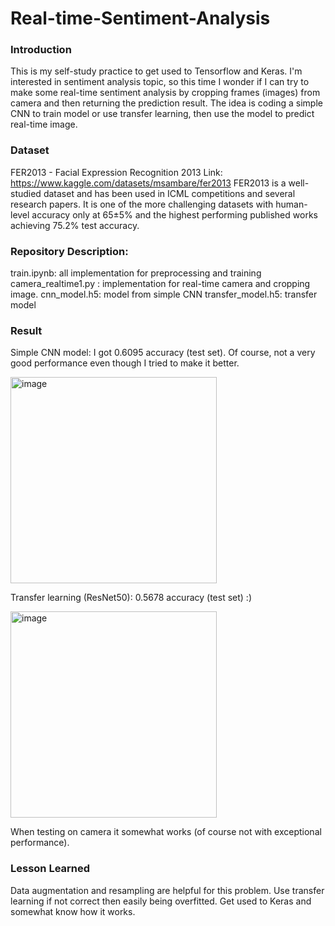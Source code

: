 # Real-time-Sentiment-Analysis

### Introduction

This is my self-study practice to get used to Tensorflow and Keras. I'm interested in sentiment analysis topic, so this time I wonder if I can try to make some real-time sentiment analysis by cropping frames (images) from camera and then returning the prediction result. The idea is coding a simple CNN to train model or use transfer learning, then use the model to predict real-time image.

### Dataset
FER2013 - Facial Expression Recognition 2013
Link: https://www.kaggle.com/datasets/msambare/fer2013
FER2013 is a well-studied dataset and has been used in ICML competitions and several research papers. It is one of the more challenging datasets with human-level accuracy only at 65±5% and the highest performing published works achieving 75.2% test accuracy.

### Repository Description:
train.ipynb: all implementation for preprocessing and training
camera_realtime1.py : implementation for real-time camera and cropping image.
cnn_model.h5: model from simple CNN
transfer_model.h5: transfer model

### Result
Simple CNN model: I got 0.6095 accuracy (test set). Of course, not a very good performance even though I tried to make it better.

<img width="330" alt="image" src="https://user-images.githubusercontent.com/53163183/166243266-ffae376f-fa9c-40af-9c4f-5cf449095b6e.png">

Transfer learning (ResNet50): 0.5678 accuracy (test set) :)

<img width="330" alt="image" src="https://user-images.githubusercontent.com/53163183/166243200-bf8d02a4-871c-4a4d-aad7-bafc0ad34d0d.png">

When testing on camera it somewhat works (of course not with exceptional performance).

### Lesson Learned
Data augmentation and resampling are helpful for this problem.
Use transfer learning if not correct then easily being overfitted.
Get used to Keras and somewhat know how it works.

